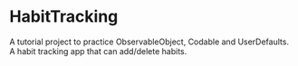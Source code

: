 # HabitTracking
A tutorial project to practice ObservableObject, Codable and UserDefaults. A habit tracking app that can add/delete habits.
